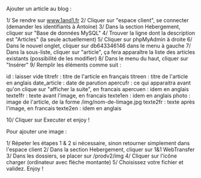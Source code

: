 Ajouter un article au blog :

1/ Se rendre sur www.1and1.fr
2/ Cliquer sur "espace client", se connecter (demander les identifiants à Antoine)
3/ Dans la section Hebergement, cliquer sur "Base de données MySQL"
4/ Trouver la ligne dont la description est "Articles" (la seule actuellement)
5/ Cliquer sur phpMyAdmin à droite
6/ Dans le nouvel onglet, cliquer sur db643346146 dans le menu à gauche
7/ Dans la sous-liste, cliquer sur "article", ça fera apparaître la liste des articles existants (possibilité de les modifier)
8/ Dans le menu du haut, cliquer sur "Insérer"
9/ Remplir les éléments comme suit :

id : laisser vide
titrefr : titre de l'article en français
titreen : titre de l'article en anglais
date_article : date de parution
apercufr : ce qui apparaitra avant qu'on clique sur "afficher la suite", en francais
apercuen : idem en anglais
texte1fr : texte avant l'image, en francais
texte1en : idem en anglais
photo : image de l'article, de la forme /img/nom-de-limage.jpg
texte2fr : texte après l'image, en francais
texte2en : idem en anglais

10/ Cliquer sur Executer et enjoy !


Pour ajouter une image :

1/ Répeter les étapes 1 & 2 si nécessaire, sinon retourner simplement dans l'espace client
2/ Dans la section Hebergement, cliquer sur 1&1 WebTransfer
3/ Dans les dossiers, se placer sur /prodv2/img
4/ Cliquer sur l'icône charger (ordinateur avec flèche montante)
5/ Choisissez votre fichier et validez. Enjoy !